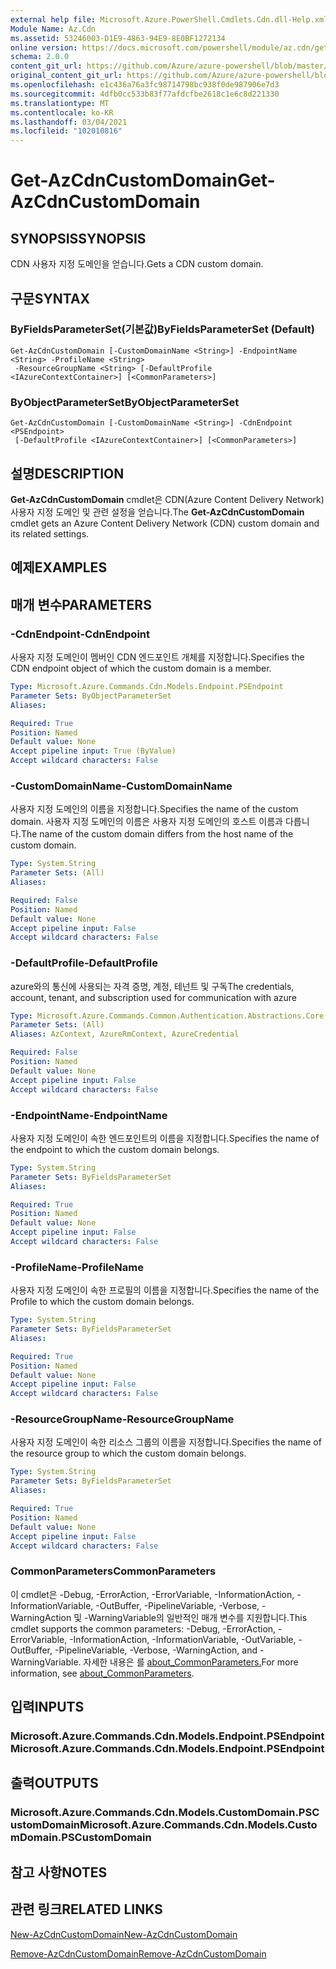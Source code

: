 ```yaml
---
external help file: Microsoft.Azure.PowerShell.Cmdlets.Cdn.dll-Help.xml
Module Name: Az.Cdn
ms.assetid: 53246003-D1E9-4863-94E9-8E0BF1272134
online version: https://docs.microsoft.com/powershell/module/az.cdn/get-azcdncustomdomain
schema: 2.0.0
content_git_url: https://github.com/Azure/azure-powershell/blob/master/src/Cdn/Cdn/help/Get-AzCdnCustomDomain.md
original_content_git_url: https://github.com/Azure/azure-powershell/blob/master/src/Cdn/Cdn/help/Get-AzCdnCustomDomain.md
ms.openlocfilehash: e1c436a76a3fc98714798bc938f0de987906e7d3
ms.sourcegitcommit: 4dfb0cc533b83f77afdcfbe2618c1e6c8d221330
ms.translationtype: MT
ms.contentlocale: ko-KR
ms.lasthandoff: 03/04/2021
ms.locfileid: "102010816"
---
```

# <span data-ttu-id="3e76c-101">Get-AzCdnCustomDomain</span><span class="sxs-lookup"><span data-stu-id="3e76c-101">Get-AzCdnCustomDomain</span></span>

## <span data-ttu-id="3e76c-102">SYNOPSIS</span><span class="sxs-lookup"><span data-stu-id="3e76c-102">SYNOPSIS</span></span>
<span data-ttu-id="3e76c-103">CDN 사용자 지정 도메인을 얻습니다.</span><span class="sxs-lookup"><span data-stu-id="3e76c-103">Gets a CDN custom domain.</span></span>

## <span data-ttu-id="3e76c-104">구문</span><span class="sxs-lookup"><span data-stu-id="3e76c-104">SYNTAX</span></span>

### <span data-ttu-id="3e76c-105">ByFieldsParameterSet(기본값)</span><span class="sxs-lookup"><span data-stu-id="3e76c-105">ByFieldsParameterSet (Default)</span></span>
```
Get-AzCdnCustomDomain [-CustomDomainName <String>] -EndpointName <String> -ProfileName <String>
 -ResourceGroupName <String> [-DefaultProfile <IAzureContextContainer>] [<CommonParameters>]
```

### <span data-ttu-id="3e76c-106">ByObjectParameterSet</span><span class="sxs-lookup"><span data-stu-id="3e76c-106">ByObjectParameterSet</span></span>
```
Get-AzCdnCustomDomain [-CustomDomainName <String>] -CdnEndpoint <PSEndpoint>
 [-DefaultProfile <IAzureContextContainer>] [<CommonParameters>]
```

## <span data-ttu-id="3e76c-107">설명</span><span class="sxs-lookup"><span data-stu-id="3e76c-107">DESCRIPTION</span></span>
<span data-ttu-id="3e76c-108">**Get-AzCdnCustomDomain** cmdlet은 CDN(Azure Content Delivery Network) 사용자 지정 도메인 및 관련 설정을 얻습니다.</span><span class="sxs-lookup"><span data-stu-id="3e76c-108">The **Get-AzCdnCustomDomain** cmdlet gets an Azure Content Delivery Network (CDN) custom domain and its related settings.</span></span>

## <span data-ttu-id="3e76c-109">예제</span><span class="sxs-lookup"><span data-stu-id="3e76c-109">EXAMPLES</span></span>

## <span data-ttu-id="3e76c-110">매개 변수</span><span class="sxs-lookup"><span data-stu-id="3e76c-110">PARAMETERS</span></span>

### <span data-ttu-id="3e76c-111">-CdnEndpoint</span><span class="sxs-lookup"><span data-stu-id="3e76c-111">-CdnEndpoint</span></span>
<span data-ttu-id="3e76c-112">사용자 지정 도메인이 멤버인 CDN 엔드포인트 개체를 지정합니다.</span><span class="sxs-lookup"><span data-stu-id="3e76c-112">Specifies the CDN endpoint object of which the custom domain is a member.</span></span>

```yaml
Type: Microsoft.Azure.Commands.Cdn.Models.Endpoint.PSEndpoint
Parameter Sets: ByObjectParameterSet
Aliases:

Required: True
Position: Named
Default value: None
Accept pipeline input: True (ByValue)
Accept wildcard characters: False
```

### <span data-ttu-id="3e76c-113">-CustomDomainName</span><span class="sxs-lookup"><span data-stu-id="3e76c-113">-CustomDomainName</span></span>
<span data-ttu-id="3e76c-114">사용자 지정 도메인의 이름을 지정합니다.</span><span class="sxs-lookup"><span data-stu-id="3e76c-114">Specifies the name of the custom domain.</span></span>
<span data-ttu-id="3e76c-115">사용자 지정 도메인의 이름은 사용자 지정 도메인의 호스트 이름과 다릅니다.</span><span class="sxs-lookup"><span data-stu-id="3e76c-115">The name of the custom domain differs from the host name of the custom domain.</span></span>

```yaml
Type: System.String
Parameter Sets: (All)
Aliases:

Required: False
Position: Named
Default value: None
Accept pipeline input: False
Accept wildcard characters: False
```

### <span data-ttu-id="3e76c-116">-DefaultProfile</span><span class="sxs-lookup"><span data-stu-id="3e76c-116">-DefaultProfile</span></span>
<span data-ttu-id="3e76c-117">azure와의 통신에 사용되는 자격 증명, 계정, 테넌트 및 구독</span><span class="sxs-lookup"><span data-stu-id="3e76c-117">The credentials, account, tenant, and subscription used for communication with azure</span></span>

```yaml
Type: Microsoft.Azure.Commands.Common.Authentication.Abstractions.Core.IAzureContextContainer
Parameter Sets: (All)
Aliases: AzContext, AzureRmContext, AzureCredential

Required: False
Position: Named
Default value: None
Accept pipeline input: False
Accept wildcard characters: False
```

### <span data-ttu-id="3e76c-118">-EndpointName</span><span class="sxs-lookup"><span data-stu-id="3e76c-118">-EndpointName</span></span>
<span data-ttu-id="3e76c-119">사용자 지정 도메인이 속한 엔드포인트의 이름을 지정합니다.</span><span class="sxs-lookup"><span data-stu-id="3e76c-119">Specifies the name of the endpoint to which the custom domain belongs.</span></span>

```yaml
Type: System.String
Parameter Sets: ByFieldsParameterSet
Aliases:

Required: True
Position: Named
Default value: None
Accept pipeline input: False
Accept wildcard characters: False
```

### <span data-ttu-id="3e76c-120">-ProfileName</span><span class="sxs-lookup"><span data-stu-id="3e76c-120">-ProfileName</span></span>
<span data-ttu-id="3e76c-121">사용자 지정 도메인이 속한 프로필의 이름을 지정합니다.</span><span class="sxs-lookup"><span data-stu-id="3e76c-121">Specifies the name of the Profile to which the custom domain belongs.</span></span>

```yaml
Type: System.String
Parameter Sets: ByFieldsParameterSet
Aliases:

Required: True
Position: Named
Default value: None
Accept pipeline input: False
Accept wildcard characters: False
```

### <span data-ttu-id="3e76c-122">-ResourceGroupName</span><span class="sxs-lookup"><span data-stu-id="3e76c-122">-ResourceGroupName</span></span>
<span data-ttu-id="3e76c-123">사용자 지정 도메인이 속한 리소스 그룹의 이름을 지정합니다.</span><span class="sxs-lookup"><span data-stu-id="3e76c-123">Specifies the name of the resource group to which the custom domain belongs.</span></span>

```yaml
Type: System.String
Parameter Sets: ByFieldsParameterSet
Aliases:

Required: True
Position: Named
Default value: None
Accept pipeline input: False
Accept wildcard characters: False
```

### <span data-ttu-id="3e76c-124">CommonParameters</span><span class="sxs-lookup"><span data-stu-id="3e76c-124">CommonParameters</span></span>
<span data-ttu-id="3e76c-125">이 cmdlet은 -Debug, -ErrorAction, -ErrorVariable, -InformationAction, -InformationVariable, -OutBuffer, -PipelineVariable, -Verbose, -WarningAction 및 -WarningVariable의 일반적인 매개 변수를 지원합니다.</span><span class="sxs-lookup"><span data-stu-id="3e76c-125">This cmdlet supports the common parameters: -Debug, -ErrorAction, -ErrorVariable, -InformationAction, -InformationVariable, -OutVariable, -OutBuffer, -PipelineVariable, -Verbose, -WarningAction, and -WarningVariable.</span></span> <span data-ttu-id="3e76c-126">자세한 내용은 를 [about_CommonParameters.](http://go.microsoft.com/fwlink/?LinkID=113216)</span><span class="sxs-lookup"><span data-stu-id="3e76c-126">For more information, see [about_CommonParameters](http://go.microsoft.com/fwlink/?LinkID=113216).</span></span>

## <span data-ttu-id="3e76c-127">입력</span><span class="sxs-lookup"><span data-stu-id="3e76c-127">INPUTS</span></span>

### <span data-ttu-id="3e76c-128">Microsoft.Azure.Commands.Cdn.Models.Endpoint.PSEndpoint</span><span class="sxs-lookup"><span data-stu-id="3e76c-128">Microsoft.Azure.Commands.Cdn.Models.Endpoint.PSEndpoint</span></span>

## <span data-ttu-id="3e76c-129">출력</span><span class="sxs-lookup"><span data-stu-id="3e76c-129">OUTPUTS</span></span>

### <span data-ttu-id="3e76c-130">Microsoft.Azure.Commands.Cdn.Models.CustomDomain.PSCustomDomain</span><span class="sxs-lookup"><span data-stu-id="3e76c-130">Microsoft.Azure.Commands.Cdn.Models.CustomDomain.PSCustomDomain</span></span>

## <span data-ttu-id="3e76c-131">참고 사항</span><span class="sxs-lookup"><span data-stu-id="3e76c-131">NOTES</span></span>

## <span data-ttu-id="3e76c-132">관련 링크</span><span class="sxs-lookup"><span data-stu-id="3e76c-132">RELATED LINKS</span></span>

[<span data-ttu-id="3e76c-133">New-AzCdnCustomDomain</span><span class="sxs-lookup"><span data-stu-id="3e76c-133">New-AzCdnCustomDomain</span></span>](./New-AzCdnCustomDomain.md)

[<span data-ttu-id="3e76c-134">Remove-AzCdnCustomDomain</span><span class="sxs-lookup"><span data-stu-id="3e76c-134">Remove-AzCdnCustomDomain</span></span>](./Remove-AzCdnCustomDomain.md)


